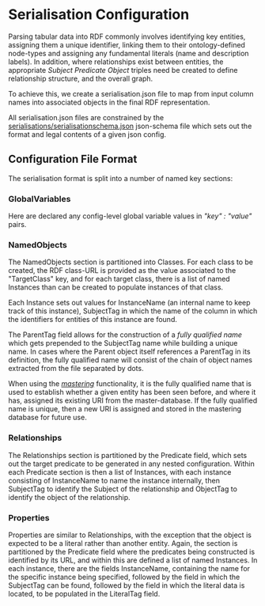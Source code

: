 # Serialisation Configuration

Parsing tabular data into RDF commonly involves identifying key entities, assigning them a unique identifier, linking them to their ontology-defined node-types and assigning any fundamental literals (name and description labels). In addition, where relationships exist between entities, the appropriate *Subject Predicate Object* triples need be created to define relationship structure, and the overall graph.

To achieve this, we create a serialisation.json file to map from input column names into associated objects in the final RDF representation.

All serialisation.json files are constrained by the [serialisations/serialisationschema.json](../serialisations/serialisationschema.json) json-schema file which sets out the format and legal contents of a given json config.

## Configuration File Format

The serialisation format is split into a number of named key sections:

### GlobalVariables

Here are declared any config-level global variable values in *"key" : "value"* pairs.

### NamedObjects

The NamedObjects section is partitioned into Classes. For each class to be created, the RDF class-URL is provided as the value associated to the "TargetClass" key, and for each target class, there is a list of named Instances than can be created to populate instances of that class.

Each Instance sets out values for InstanceName (an internal name to keep track of this instance), SubjectTag in which the name of the column in which the identifiers for entities of this instance are found. 

The ParentTag field allows for the construction of a *fully qualified name* which gets prepended to the SubjectTag name while building a unique name. In cases where the Parent object itself references a ParentTag in its definition, the fully qualified name will consist of the chain of object names extracted from the file separated by dots.

When using the [*mastering*](kg_mastering.md) functionality, it is the fully qualified name that is used to establish whether a given entity has been seen before, and where it has, assigned its existing URI from the master-database. If the fully qualified name is unique, then a new URI is assigned and stored in the mastering database for future use.

### Relationships

The Relationships section is partitioned by the Predicate field, which sets out the target predicate to be generated in any nested configuration. Within each Predicate section is then a list of Instances, with each instance consisting of InstanceName to name the instance internally, then SubjectTag to identify the Subject of the relationship and ObjectTag to identify the object of the relationship.

### Properties

Properties are similar to Relationships, with the exception that the object is expected to be a literal rather than another entity. Again, the section is partitioned by the Predicate field where the predicates being constructed is identified by its URL, and within this are defined a list of named Instances. In each instance, there are the fields InstanceName, containing the name for the specific instance being specified, followed by the field in which the SubjectTag can be found, followed by the field in which the literal data is located, to be populated in the LiteralTag field.
